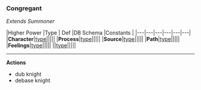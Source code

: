 ### Congregant
*Extends Summoner*

|Higher Power     |Type     | Def     |DB Schema     |Constants     |
|---|---|---|---|---|---|
|**Character**|[type](../../api/schema/characters/congregant)|||||
|**Process**|[type](../../api/schema/processes/)|||||
|**Source**|[type](../../api/schema/sources/)|||||
|**Path**|[type](../../api/schema/paths/)|||||
|**Feelings**|[type](../../api/schema/feelings/)|||||
||[type](../../api/schema/feelings/)|||||

***

**Actions**
- dub knight
- debase knight